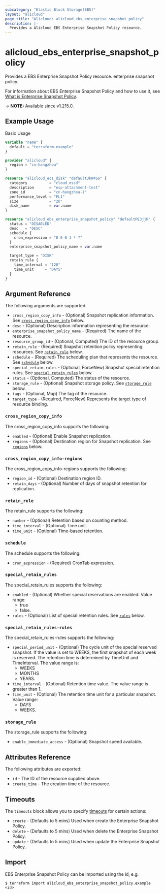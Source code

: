 ```yaml
---
subcategory: "Elastic Block Storage(EBS)"
layout: "alicloud"
page_title: "Alicloud: alicloud_ebs_enterprise_snapshot_policy"
description: |-
  Provides a Alicloud EBS Enterprise Snapshot Policy resource.
---
```


# alicloud_ebs_enterprise_snapshot_policy

Provides a EBS Enterprise Snapshot Policy resource. enterprise snapshot policy.

For information about EBS Enterprise Snapshot Policy and how to use it, see [What is Enterprise Snapshot Policy](https://www.alibabacloud.com/help/en/).

-> **NOTE:** Available since v1.215.0.

## Example Usage

Basic Usage

```terraform
variable "name" {
  default = "terraform-example"
}

provider "alicloud" {
  region = "cn-hangzhou"
}

resource "alicloud_ecs_disk" "defaultJkW46o" {
  category          = "cloud_essd"
  description       = "esp-attachment-test"
  zone_id           = "cn-hangzhou-i"
  performance_level = "PL1"
  size              = "20"
  disk_name         = var.name
}

resource "alicloud_ebs_enterprise_snapshot_policy" "defaultPE3jjR" {
  status = "DISABLED"
  desc   = "DESC"
  schedule {
    cron_expression = "0 0 0 1 * ?"
  }
  enterprise_snapshot_policy_name = var.name

  target_type = "DISK"
  retain_rule {
    time_interval = "120"
    time_unit     = "DAYS"
  }
}
```

## Argument Reference

The following arguments are supported:
* `cross_region_copy_info` - (Optional) Snapshot replication information. See [`cross_region_copy_info`](#cross_region_copy_info) below.
* `desc` - (Optional) Description information representing the resource.
* `enterprise_snapshot_policy_name` - (Required) The name of the resource.
* `resource_group_id` - (Optional, Computed) The ID of the resource group.
* `retain_rule` - (Required) Snapshot retention policy representing resources. See [`retain_rule`](#retain_rule) below.
* `schedule` - (Required) The scheduling plan that represents the resource. See [`schedule`](#schedule) below.
* `special_retain_rules` - (Optional, ForceNew) Snapshot special retention rules. See [`special_retain_rules`](#special_retain_rules) below.
* `status` - (Optional, Computed) The status of the resource.
* `storage_rule` - (Optional) Snapshot storage policy. See [`storage_rule`](#storage_rule) below.
* `tags` - (Optional, Map) The tag of the resource.
* `target_type` - (Required, ForceNew) Represents the target type of resource binding.

### `cross_region_copy_info`

The cross_region_copy_info supports the following:
* `enabled` - (Optional) Enable Snapshot replication.
* `regions` - (Optional) Destination region for Snapshot replication. See [`regions`](#cross_region_copy_info-regions) below.

### `cross_region_copy_info-regions`

The cross_region_copy_info-regions supports the following:
* `region_id` - (Optional) Destination region ID.
* `retain_days` - (Optional) Number of days of snapshot retention for replication.

### `retain_rule`

The retain_rule supports the following:
* `number` - (Optional) Retention based on counting method.
* `time_interval` - (Optional) Time unit.
* `time_unit` - (Optional) Time-based retention.

### `schedule`

The schedule supports the following:
* `cron_expression` - (Required) CronTab expression.

### `special_retain_rules`

The special_retain_rules supports the following:
* `enabled` - (Optional) Whether special reservations are enabled. Value range:
  - true
  - false.
* `rules` - (Optional) List of special retention rules. See [`rules`](#special_retain_rules-rules) below.

### `special_retain_rules-rules`

The special_retain_rules-rules supports the following:
* `special_period_unit` - (Optional) The cycle unit of the special reserved snapshot. If the value is set to WEEKS, the first snapshot of each week is reserved. The retention time is determined by TimeUnit and TimeInterval. The value range is:
  - WEEKS
  - MONTHS
  - YEARS.
* `time_interval` - (Optional) Retention time value. The value range is greater than 1.
* `time_unit` - (Optional) The retention time unit for a particular snapshot. Value range:
  - DAYS
  - WEEKS.

### `storage_rule`

The storage_rule supports the following:
* `enable_immediate_access` - (Optional) Snapshot speed available.

## Attributes Reference

The following attributes are exported:
* `id` - The ID of the resource supplied above.
* `create_time` - The creation time of the resource.

## Timeouts

The `timeouts` block allows you to specify [timeouts](https://www.terraform.io/docs/configuration-0-11/resources.html#timeouts) for certain actions:
* `create` - (Defaults to 5 mins) Used when create the Enterprise Snapshot Policy.
* `delete` - (Defaults to 5 mins) Used when delete the Enterprise Snapshot Policy.
* `update` - (Defaults to 5 mins) Used when update the Enterprise Snapshot Policy.

## Import

EBS Enterprise Snapshot Policy can be imported using the id, e.g.

```shell
$ terraform import alicloud_ebs_enterprise_snapshot_policy.example <id>
```